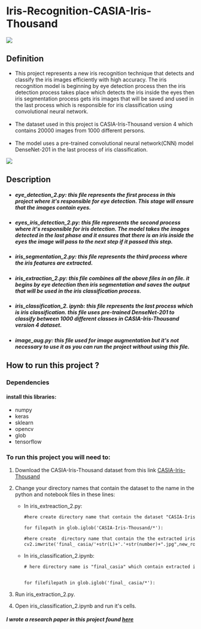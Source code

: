 # Iris-Recognition-CASIA-Iris-Thousand
![](image.jpg)

## Definition

- This project represents a new iris recognition technique that detects and classify the iris images efficiently with high accuracy. The iris recognition model is beginning by eye detection process then the iris detection process takes place which detects the iris inside the eyes then iris segmentation process gets iris images that will be saved and used in the last process which is responsible for iris classification using convolutional neural network.<br/><br/>
- The dataset used in this project is CASIA-Iris-Thousand version 4 which contains 20000 images from 1000  different persons. <br/> <br/>
- The model uses a pre-trained convolutional neural network(CNN) model DenseNet-201 in the last process of iris classification.



![](image2.jpg)
## Description

- ##### eye_detection_2.py: this file represents the first process in this project where it's responsible for eye detection. This stage will ensure that the images contain eyes.

- ##### eyes_iris_detection_2.py: this file represents the second process where it's responsible for iris detection. The model takes the images detected in the last phase and it ensures that there is an iris inside the eyes the image will pass to the next step if it passed this step.

- ##### iris_segmentation_2.py: this file represents the third process where the iris features are extracted.

- ##### iris_extraction_2.py: this file combines all the above files in on file. it begins by eye detection then iris segmentation and saves the output that will be used in the iris classification process.

- ##### iris_classification_2. ipynb: this file represents the last process which is iris classification. this file uses pre-trained DenseNet-201 to classify between 1000 different classes in CASIA-Iris-Thousand version 4 dataset.

-  ##### image_aug.py: this file used for image augmentation but it's not necessary to use it as you can run the project without using this file.

##  How to run this project ?

### Dependencies

#### install this libraries:
- numpy
- keras
- sklearn
- opencv
- glob
- tensorflow

### To run this project you will need to:
1. Download the CASIA-Iris-Thousand dataset from this link [CASIA-Iris-Thousand]( http://www.cbsr.ia.ac.cn/china/Iris%20Databases%20CH.asp)

2. Change your directory names that contain the dataset to the name in the python and notebook files in these  lines:<br/>
    - In iris_extreaction_2.py:
 
         ```html
        #here create directory name that contain the dataset "CASIA-Iris-Thousand/"
        
        for filepath in glob.iglob('CASIA-Iris-Thousand/*'):

        #here create  directory name that contain the the extracted iris feautres "final_ casia/"
        cv2.imwrite('final_ casia/'+str(L)+'.'+str(number)+".jpg",new_roi)

        ```
    - In iris_classification_2.ipynb:

         ```html
        # here directory name is "final_casia" which contain extracted iris features

        
        for filefilepath in glob.iglob('final_ casia/*'):

        ```
3. Run iris_extraction_2.py.

4. Open iris_classification_2.ipynb and run it's cells.


##### I wrote a research paper in this project found [here](https://www.isroset.org/pdf_paper_view.php?paper_id=1775&4-IJSRMS-03115.pdf)
